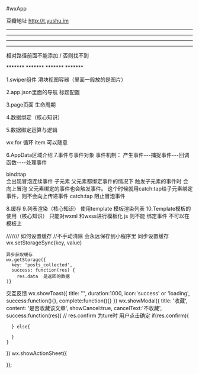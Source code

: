 #wxApp


豆瓣地址
http://t.yushu.im


*******
*******
*******
*******
相对路径前面不能添加 / 否则找不到
<!-- 相对路径 -->
<!-- <import src="post-item/post-item-template.wxml"/> -->
<!-- 绝对路径 -->
<import src="/pages/posts/post-item/post-item-template.wxml"/>
*******
*******
*******
*******



1.swiper组件
    滑块视图容器（里面一般放的是图片）

2.app.json里面的导航 标题配置

3.page页面 生命周期

4.数据绑定（核心知识）

5.数据绑定运算与逻辑

  wx:for 循环                        item 可以随意
    <block wx:for={{}}} wx:for-item="item">


6.AppData区域介绍
7.事件与事件对象
事件机制：
  产生事件---捕捉事件---回调函数----处理事件

  bind:tap  
      会出现冒泡连续事件 子元素 父元素都绑定事件的情况下 触发子元素的事件时  会向上冒泡  父元素绑定的事件也会触发事件。
      这个时候就用catch:tap给子元素绑定事件，则不会向上传递事件
  catch:tap
      阻止冒泡事件
  
8.缓存
9.列表渲染（核心知识）
  使用template 模板渲染列表
10.Template模板的使用（核心知识）
    只能对wxml 和wxss进行模板化
    js 则不能
    绑定事件  不可以在模板上


///////
如何设置缓存
    //不手动清除  会永远保存到小程序里
    同步设置缓存
    wx.setStorageSync(key, value)
    
    异步获取缓存
    wx.getStorage({
      key: 'posts_collected',
      success: function(res) {
        res.data  是返回的数据
    )}

  
交互反馈
  wx.showToast({
      title: "",
      duration:1000,
      icon:'success' or 'loading',
      success:function(){},
      complete:function(){}
    })
  wx.showModal({
    title: '收藏',
    content: '是否收藏该文章',
    showCancel:true,
    cancelText:'不收藏',
    success:function(res){
      // res.confirm 为ture时  用户点击确定
      if(res.confirm){

      } else{

      }
    }
  })
  wx.showActionSheet({

  });



